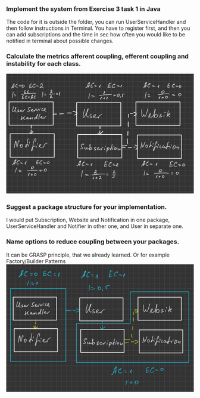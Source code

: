 ### Implement the system from Exercise 3 task 1 in Java
The code for it is outside the folder, you can run UserServiceHandler and then follow instructions in Terminal.
You have to register first, and then you can add subscriptions and the time in sec how often you would like to be notified in terminal about possible changes.

### Calculate the metrics afferent coupling, efferent coupling and instability for each class. 

![img.png](img.png)

### Suggest a package structure for your implementation. 
I would put Subscription, Website and Notification in one package, UserServiceHandler and Notifier in other one, and User in separate one.

### Name options to reduce coupling between your packages.
It can be GRASP principle, that we already learned. Or for example Factory/Builder Patterns
![img_1.png](img_1.png)